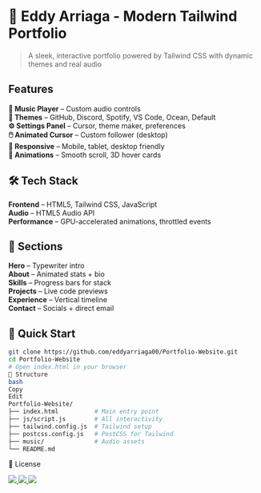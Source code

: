 # 🚀 Eddy Arriaga - Modern Tailwind Portfolio

> A sleek, interactive portfolio powered by Tailwind CSS with dynamic themes and real audio

## Features

**🎵 Music Player** – Custom audio controls  
**🎨 Themes** – GitHub, Discord, Spotify, VS Code, Ocean, Default  
**⚙️ Settings Panel** – Cursor, theme maker, preferences  
**🖱️ Animated Cursor** – Custom follower (desktop)  
**📱 Responsive** – Mobile, tablet, desktop friendly  
**💫 Animations** – Smooth scroll, 3D hover cards

## 🛠️ Tech Stack

**Frontend** – HTML5, Tailwind CSS, JavaScript  
**Audio** – HTML5 Audio API  
**Performance** – GPU-accelerated animations, throttled events

## 🎯 Sections

**Hero** – Typewriter intro  
**About** – Animated stats + bio  
**Skills** – Progress bars for stack  
**Projects** – Live code previews  
**Experience** – Vertical timeline  
**Contact** – Socials + direct email

## 🚀 Quick Start

```bash
git clone https://github.com/eddyarriaga00/Portfolio-Website.git
cd Portfolio-Website
# Open index.html in your browser
📁 Structure
bash
Copy
Edit
Portfolio-Website/
├── index.html          # Main entry point
├── js/script.js        # All interactivity
├── tailwind.config.js  # Tailwind setup
├── postcss.config.js   # PostCSS for Tailwind
├── music/              # Audio assets
└── README.md
```

📄 License

<div align="left"> <a href="https://eddyarriaga00.github.io/Portfolio-Website/" target="_blank"> <img src="https://img.shields.io/badge/🌐 Live Demo-000?style=for-the-badge&logo=github&logoColor=white" /> </a> <a href="mailto:eddyarriaga06@gmail.com"> <img src="https://img.shields.io/badge/📧 Email-EA4335?style=for-the-badge&logo=gmail&logoColor=white" /> </a> <a href="https://www.linkedin.com/in/eddy-arriaga/" target="_blank"> <img src="https://img.shields.io/badge/💼 LinkedIn-0077B5?style=for-the-badge&logo=linkedin&logoColor=white" /> </a> </div> 